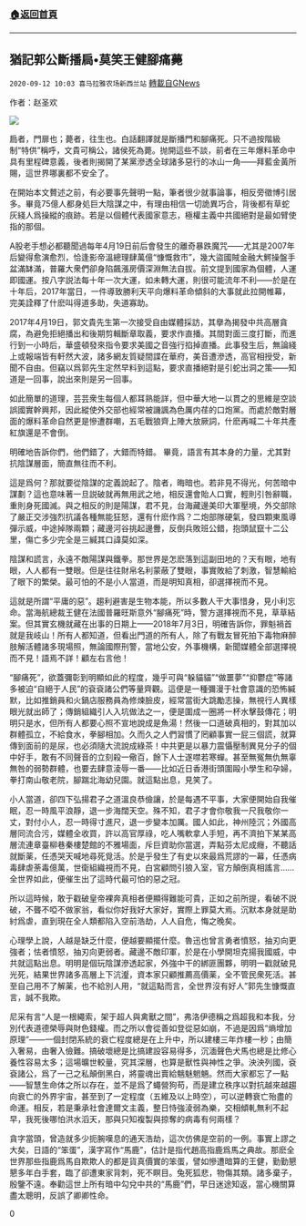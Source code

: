 ###  [:house:返回首頁](https://github.com/ourhimalayas/txt)
---

## 猶記郭公斷播扃•莫笑王健腳痛薨
`2020-09-12 10:03 喜马拉雅农场新西兰站` [轉載自GNews](https://gnews.org/zh-hant/350439/)

作者：赵圣欢

![](https://s3.amazonaws.com/gnews-media-offload/wp-content/uploads/2020/09/12095059/image0-36.jpg)

扃者，門扉也；薨者，往生也。白話翻譯就是斷播門和腳痛死。只不過按階級制“特供”稱呼，文貴可稱公，諸侯死為薨。抛開這些不談，前者在三年爆料革命中具有里程碑意義，後者則揭開了某黨滲透全球諸多惡行的冰山一角——拜藍金黃所賜，這世界哪裏都不安全了。

在開始本文贅述之前，有必要事先聲明一點，筆者很少就事論事，相反旁徵博引居多。畢竟75億人都身処巨大陰謀之中，有理由相信一切詭異巧合，背後都有草蛇灰綫人爲操縱的痕跡。若是以個體代表國家意志，極權主義中共國絕對是最如臂使指的那個。

A股老手想必都聽聞過每年4月19日前后會發生的離奇暴跌魔咒——尤其是2007年后變得愈演愈烈，恰逢影帝溫總理肆萬億“慷慨救市”，幾大盜國賊金融大鰐操盤手盆滿缽滿，普羅大衆們卻身陷飆漲房價深淵無法自拔。前文提到國家為個體，人運即國運。按八字説法每十年一次大運，如未轉大運，則很可能流年不利——於是在十年后，2017年當日，一件導致勝利天平向爆料革命傾斜的大事就此拉開帷幕，完美詮釋了什麽叫得道多助，失道寡助。

2017年4月19日，郭文貴先生第一次接受自由媒體採訪，其擧為揭發中共高層貪腐，為避免拒絕播出和後期剪輯斷章取義，要求作直播。其間對面三度打斷，而進行到一小時后，華盛頓發來指令要求美國之音強行掐掉直播。此事發生后，無論綫上或報端皆有軒然大波，諸多網友質疑間諜在華府，美音遭滲透，高官相授受，新聞不自由。但竊以爲郭先生定然早料到這點，要求直播絕對是引蛇出洞之策——知道是一回事，說出來則是另一回事。

如此簡單的道理，芸芸衆生每個人都耳熟能詳，但中華大地一以貫之的思維是空談誤國實幹興邦，因此縱使外交部也經常被譏諷為色厲内荏的口炮黨。而處於敵對層面的爆料革命自然更是慘遭群嘲，五毛戰狼齊上陣大放厥詞，什麽再喊二十年共產紅旗還是不會倒。

明確地告訴你們，他們錯了，大錯而特錯。
畢竟，語言有其本身的力量，尤其對抗陰謀層面，簡直無往而不利。

這是爲何？那就要從陰謀的定義說起了。陰者，晦暗也。若非見不得光，何苦暗中謀劃？這也意味著一旦説破就再無用武之地，相反還會貽人口實，輕則引咎辭職，重則身死國滅。與之相反的則是陽謀，君不見，台海藏邊美印大軍壓境，外交部除了嚴正交涉強烈抗議各種無能狂怒，還有什麽作爲？二炮部隊硬氣，發四顆東風導彈示威，中途掉隊兩顆；藏邊河谷挑起邊釁，反倒兵敗班公錯，抱頭鼠竄十二公里，傷亡多少完全是三緘其口諱莫如深。

陰謀和謊言，永遠不敵陽謀與鐵拳。那世界是怎麽落到這副田地的？天有眼，地有眼，人人都有一雙眼。但是往往財帛名利蒙蔽了雙眼，事實敗給了刺激，智慧輸給了眼下的繁榮。最可怕的不是小人當道，而是明知真相，卻選擇視而不見。

這就是所謂“平庸的惡”。趨利避害是生物本能，所以多數人干大事惜身，見小利忘命。當海航總裁王健在法國普羅旺斯意外“腳痛死”時，警方選擇視而不見，草草結案。但其實玄機就藏在出事的日期上——2018年7月3日，明確告訴你，罪魁禍首就是我岐山！所有人都知道，但看出門道的所有人，除了有戰友冒死拍下毒物麻醉肢解活體諸多現場照，無論國際刑警，當地公安，外事機構，新聞媒體全部選擇視而不見！語焉不詳！顧左右言他！

“腳痛死”，欲蓋彌彰到明顯如此的程度，幾乎可與“躲貓貓”“做噩夢”“抑鬱症”等諸多被迫“自絕于人民”的袞袞諸公們等量齊觀。這便是一種彌漫于社會意識的恐怖緘默，比如推銷員和火鍋店服務員為修煉臉皮，經常當街大跳勵志操，無視行人異樣眼光就出師了；傳銷組織引人入坑做法之一，便是圍成一圈將一杯水擊鼓傳花；明明只是水，但所有人都要心照不宣地說成是魚湯！然後一口道破真相的，對其加以群體孤立，不給食水，拳腳相加。久而久之人們習慣了罔顧事實一屁三個謊，就算傳到面前的是尿，也必須隨大流說成綠茶！中共更是以暴力震懾壓制異見分子的個中好手，敢有不同聲音的立刻殺一儆百，餘下人士遂噤若寒蟬。甚至無冤無仇無辜無咎的弱勢群體，也要去肆意淩辱一番——比如近日香港街頭圍毆小學生和孕婦，拳打南山敬老院，腳踹北海幼兒園。就這點出息，見笑了。

小人當道，卻四下弘揚君子之道溫良恭儉讓，於是每遇不平事，大家便開始自我催眠，忍一時風平浪靜，退一步海闊天空。殊不知，君子才會你敬我一尺我敬你一丈，對付小人，忍一時得寸進尺，退一步變本加厲。國人如此，神州陸沉；外國高層同流合污，媒體全收買，許以高官厚祿，吃人嘴軟拿人手短，再不濟拍下某某高層流連章臺柳巷秦樓楚館的不雅場面，斥巨資助你當選，弄點芬太尼成癮，不聽話就斷薬，任憑哭天喊地尋死覓活。於是乎發生了有史以來最爲荒謬的一幕，任憑病毒肆虐荼毒億萬，世衛組織視而不見，白宮顧問引狼入室，官方顛倒真相謠言……全世界如此，便催生出了這時代最可怕的惡之冠。

所以這時候，敢于戳破皇帝裸奔真相者便顯得難能可貴，正如之前所提，看破不説破，不聾不啞不做家翁，看似你好我好大家好，實際上罪莫大焉。沉默本身就是助紂爲虐，直到現在全人類都陷入空前浩劫，人人自危，悔之晚矣。

心理學上說，人越是缺乏什麼，便越要顯擺什麼。魯迅也曾言勇者憤怒，抽刃向更強者；怯者憤怒，抽刃向更弱者。藏邊不敵印軍，於是在小學開坦克揚我國威，中共就這點出息。明明是個玩陰謀滲透起家，外強中干的綁匪團夥，明明一戳就破見光死，結果世界諸多高層上下沆瀣，資本家只顧推薦高價薬，全不管民衆死活。甚至自己用不了解薬，也不給別人用，“就這點而言，全世界沒有好人”郭先生慷慨直言，誠不我欺。

尼采有言“人是一根繩索，架于超人與禽獸之間”，弗洛伊德稱之爲超我和本我，分別代表道德榮辱與財色錢權。而之所以會從善如登從惡如崩，不過是因爲“熵增加原理”——一個封閉系統的衰亡程度總是在上升中，所以建樓三年炸樓一秒；由簡入奢易，由奢入儉難。搞破壞總是比搞建設容易得多，沉湎聲色犬馬也總是比修心養性容易太多；這場曠世較量，究其深層，也算是獸性與神性之爭。泱泱列國，袞袞諸公，爲了一己之私顛倒黑白，將靈魂出賣給魑魅魍魎。然而大家都忘了一點——智慧生命体之所以存在，並不是爲了蠅營狗苟，而是建立秩序以對抗越來越趨向衰亡的外界宇宙，甚至到了一定程度（五維及以上時空），可以逆轉衰亡殆盡的命運。相反，若是秉承社會達爾文主義，整日恃強淩弱為樂，交相傾軋無利不起早，我死後哪怕洪水滔天，那與只知複製與掠奪的病毒有何兩樣？

貪字當頭，曾造就多少扼腕嘆息的通天浩劫，這次仿佛是空前的一例。事實上謬之大矣，日語的“笨蛋”，漢字寫作“馬鹿”，估計是指代趙高指鹿爲馬之典故。那麽全世界那些指鹿爲馬自欺欺人的都是貨真價實的笨蛋，譬如慘遭暗算的王健，勤勤懇懇多年白手套，臨了卻遭東家背刺，死不瞑目。兔死狐悲，物傷其類。諸多棄子，殷鑒不遠。奉勸這世上所有暗中勾兌中共的“馬鹿”們，早日迷途知返，當心機關算盡太聰明，反誤了卿卿性命。

0
